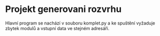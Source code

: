 # Projekt generovani rozvrhu

<p>Hlavní program se nachází v souboru komplet.py a ke spuštění vyžaduje zbytek modulů a vstupní data ve stejném adresáři.</p>
